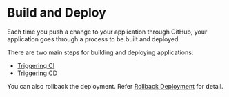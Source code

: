 # Build and Deploy

Each time you push a change to your application through GitHub, your application goes through a process to be built and deployed.

There are two main steps for building and deploying applications:

* [Triggering CI](triggering-ci.md)
* [Triggering CD](triggering-cd.md)

You can also rollback the deployment. Refer [Rollback Deployment](rollback-deployment.md) for detail.
